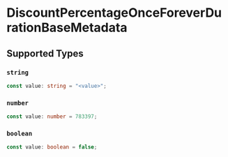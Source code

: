 # DiscountPercentageOnceForeverDurationBaseMetadata


## Supported Types

### `string`

```typescript
const value: string = "<value>";
```

### `number`

```typescript
const value: number = 783397;
```

### `boolean`

```typescript
const value: boolean = false;
```

